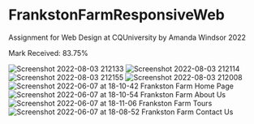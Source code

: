 # FrankstonFarmResponsiveWeb


Assignment for Web Design at CQUniversity by Amanda Windsor 2022


Mark Received: 83.75%


![Screenshot 2022-08-03 212133](https://user-images.githubusercontent.com/88325151/182597112-41b1a1be-eb5c-40cf-bf48-26c3ee27bdfd.png)
![Screenshot 2022-08-03 212114](https://user-images.githubusercontent.com/88325151/182597130-245a50be-5731-4a09-ad15-cd784827db22.png)
![Screenshot 2022-08-03 212155](https://user-images.githubusercontent.com/88325151/182597145-9bb4b447-7546-4f3c-bda2-015e7edaa26a.png)
![Screenshot 2022-08-03 212008](https://user-images.githubusercontent.com/88325151/182597152-f8597e71-bb73-48d3-be1f-e9ff9740329e.png)
![Screenshot 2022-06-07 at 18-10-42 Frankston Farm Home Page](https://user-images.githubusercontent.com/88325151/182597174-89ec8242-a517-4032-b35a-6a966496e3a6.png)
![Screenshot 2022-06-07 at 18-10-54 Frankston Farm About Us](https://user-images.githubusercontent.com/88325151/182597193-d540a8b3-2334-4a61-bf8a-75f2ab7bb8ab.png)
![Screenshot 2022-06-07 at 18-11-06 Frankston Farm Tours](https://user-images.githubusercontent.com/88325151/182597202-8e13bda2-84de-4ea7-8322-fd27c2729d94.png)
![Screenshot 2022-06-07 at 18-08-52 Frankston Farm Contact Us](https://user-images.githubusercontent.com/88325151/182597210-fa9a84ba-5322-406a-a1c9-6ad1f974d34d.png)
